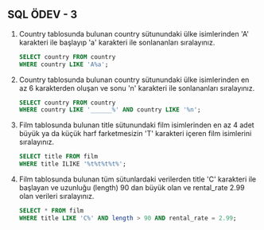 ## SQL ÖDEV - 3

1. Country tablosunda bulunan country sütunundaki ülke isimlerinden 'A' karakteri ile başlayıp 'a' karakteri ile sonlananları sıralayınız.

    ```SQL
    SELECT country FROM country
    WHERE country LIKE 'A%a';
    ```

2. Country tablosunda bulunan country sütunundaki ülke isimlerinden en az 6 karakterden oluşan ve sonu 'n' karakteri ile sonlananları sıralayınız.

    ```SQL
    SELECT country FROM country
    WHERE country LIKE '______%' AND country LIKE '%n';
    ```

3. Film tablosunda bulunan title sütunundaki film isimlerinden en az 4 adet büyük ya da küçük harf farketmesizin 'T' karakteri içeren film isimlerini sıralayınız.

    ```SQL
    SELECT title FROM film
    WHERE title ILIKE '%t%t%t%t%';
    ```

4. Film tablosunda bulunan tüm sütunlardaki verilerden title 'C' karakteri ile başlayan ve uzunluğu (length) 90 dan büyük olan ve rental_rate 2.99 olan verileri sıralayınız.

    ```SQL
    SELECT * FROM film
    WHERE title LIKE 'C%' AND length > 90 AND rental_rate = 2.99;
    ```
